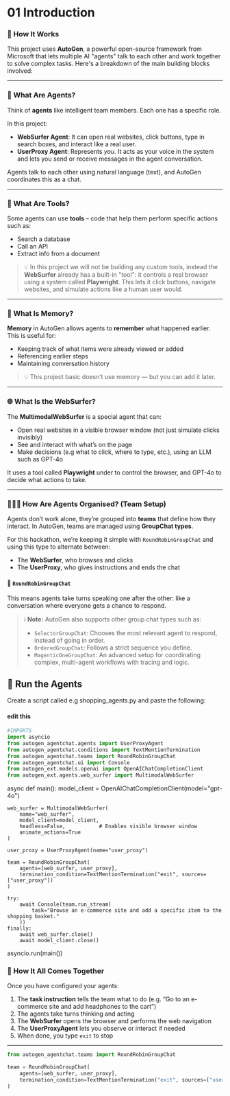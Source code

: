 # 01 Introduction

### 🧠 How It Works

This project uses **AutoGen**, a powerful open-source framework from Microsoft that lets multiple AI "agents" talk to each other and work together to solve complex tasks. Here's a breakdown of the main building blocks involved:

---

### 🤖 What Are Agents?

Think of **agents** like intelligent team members. Each one has a specific role.

In this project:

- **WebSurfer Agent**: It can open real websites, click buttons, type in search boxes, and interact like a real user.
- **UserProxy Agent**: Represents *you*. It acts as your voice in the system and lets you send or receive messages in the agent conversation.

Agents talk to each other using natural language (text), and AutoGen coordinates this as a chat.

---

### 🧰 What Are Tools?

Some agents can use **tools** – code that help them perform specific actions such as:

- Search a database
- Call an API
- Extract info from a document

> 💡 In this project we will not be building any custom tools, instead the **WebSurfer** already has a built-in "tool": it controls a real browser using a system called **Playwright**. This lets it click buttons, navigate websites, and simulate actions like a human user would.

---

### 🧠 What Is Memory?

**Memory** in AutoGen allows agents to **remember** what happened earlier. This is useful for:

- Keeping track of what items were already viewed or added
- Referencing earlier steps
- Maintaining conversation history

> 💡 This project basic doesn’t use memory — but you can add it later.

---

### 🌐 What Is the WebSurfer?

The **MultimodalWebSurfer** is a special agent that can:

- Open real websites in a visible browser window (not just simulate clicks invisibly)
- See and interact with what’s on the page
- Make decisions (e.g what to click, where to type, etc.), using an LLM such as GPT-4o

It uses a tool called **Playwright** under to control the browser, and GPT-4o to decide what actions to take.

---

### 🧑‍🤝‍🧑 How Are Agents Organised? (Team Setup)

Agents don’t work alone, they’re grouped into **teams** that define how they interact. In AutoGen, teams are managed using **GroupChat types**.

For this hackathon, we’re keeping it simple with `RoundRobinGroupChat` and using this type to alternate between:
- The **WebSurfer**, who browses and clicks
- The **UserProxy**, who gives instructions and ends the chat

#### 🔄 `RoundRobinGroupChat`

This means agents take turns speaking one after the other: like a conversation where everyone gets a chance to respond.

> ℹ️ **Note:** AutoGen also supports other group chat types such as:
> - `SelectorGroupChat`: Chooses the most relevant agent to respond, instead of going in order.
> - `OrderedGroupChat`: Follows a strict sequence you define.
> - `MagenticOneGroupChat`: An advanced setup for coordinating complex, multi-agent workflows with tracing and logic.





## 🚀 Run the Agents

Create a script called e.g shopping_agents.py and paste the following:
 #### edit this 
```python
#IMPORTS
import asyncio
from autogen_agentchat.agents import UserProxyAgent
from autogen_agentchat.conditions import TextMentionTermination
from autogen_agentchat.teams import RoundRobinGroupChat
from autogen_agentchat.ui import Console
from autogen_ext.models.openai import OpenAIChatCompletionClient
from autogen_ext.agents.web_surfer import MultimodalWebSurfer
```

async def main():
    model_client = OpenAIChatCompletionClient(model="gpt-4o")

    web_surfer = MultimodalWebSurfer(
        name="web_surfer",
        model_client=model_client,
        headless=False,           # Enables visible browser window
        animate_actions=True
    )

    user_proxy = UserProxyAgent(name="user_proxy")

    team = RoundRobinGroupChat(
        agents=[web_surfer, user_proxy],
        termination_condition=TextMentionTermination("exit", sources=["user_proxy"])
    )

    try:
        await Console(team.run_stream(
            task="Browse an e-commerce site and add a specific item to the shopping basket."
        ))
    finally:
        await web_surfer.close()
        await model_client.close()

asyncio.run(main())

### 🧩 How It All Comes Together

Once you have configured your agents:

1. The **task instruction** tells the team what to do (e.g. “Go to an e-commerce site and add headphones to the cart”)
2. The agents take turns thinking and acting
3. The **WebSurfer** opens the browser and performs the web navigation
4. The **UserProxyAgent** lets you observe or interact if needed
5. When done, you type `exit` to stop

---

```python
from autogen_agentchat.teams import RoundRobinGroupChat

team = RoundRobinGroupChat(
    agents=[web_surfer, user_proxy],
    termination_condition=TextMentionTermination("exit", sources=["user_proxy"])
)
```
